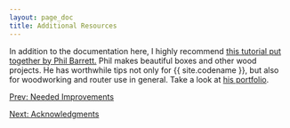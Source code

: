 ```yaml
---
layout: page_doc
title: Additional Resources
---
```


In addition to the documentation here, I highly recommend [this tutorial put
together by Phil
Barrett.](http://philliplynebarrett.wix.com/philsbunker#!custom-box-joints/f9xbm)
Phil makes beautiful boxes and other wood projects.  He has worthwhile tips
not only for {{ site.codename }}, but also for woodworking and router use in
general.  Take a look at [his
portfolio](http://philliplynebarrett.wix.com/philsbunker#!portfolio/lleih).

<div id="textbox">
  <p class="alignleft">
    <a href="{{ site.baseurl }}/needed_improvements/">Prev: Needed Improvements</a>
  </p>
  <p class="alignright">
    <a href="{{ site.baseurl }}/acknowledgments/">Next: Acknowledgments</a>
  </p>
</div>
<div style="clear: both;"></div>
